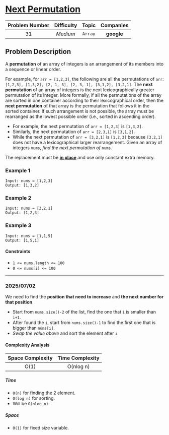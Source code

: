 # [Next Permutation](https://leetcode.com/problems/next-permutation/)

| Problem Number | Difficulty | Topic | Companies |
| :--: | :--: |:--:|:--:|
| 31  | *Medium*  | `Array` | **google** |

## Problem Description

A **permutation** of an array of integers is an arrangement of its members into a sequence or linear order.

For example, for `arr = [1,2,3]`, the following are all the permutations of `arr`: `[1,2,3], [1,3,2], [2, 1, 3], [2, 3, 1], [3,1,2], [3,2,1]`.
The **next permutation** of an array of integers is the next lexicographically greater permutation of its integer. More formally, if all the permutations of the array are sorted in one container according to their lexicographical order, then the **next permutation** of that array is the permutation that follows it in the sorted container. If such arrangement is not possible, the array must be rearranged as the lowest possible order (i.e., sorted in ascending order).

- For example, the next permutation of `arr = [1,2,3]` is `[1,3,2]`.
- Similarly, the next permutation of `arr = [2,3,1]` is `[3,1,2]`.
- While the next permutation of `arr = [3,2,1]` is `[1,2,3]` because `[3,2,1]` does not have a lexicographical larger rearrangement.
Given an array of integers `nums`, *find the next permutation of* `nums`.

The replacement must be **[in place](http://en.wikipedia.org/wiki/In-place_algorithm)** and use only constant extra memory.

### Example 1

```text
Input: nums = [1,2,3]
Output: [1,3,2]
```

### Example 2

```text
Input: nums = [3,2,1]
Output: [1,2,3]
```

### Example 3

```text
Input: nums = [1,1,5]
Output: [1,5,1]
```

#### Constraints

- `1 <= nums.length <= 100`
- `0 <= nums[i] <= 100`

---

### 2025/07/02

We need to find the **position that need to increase** and **the next number for that position**.

- Start from `nums.size()-2` of the list, find the one that `i` is smaller than `i+1`.
- After found the `i`, start from `nums.size()-1` to find the first one that is bigger than `nums[i]`.
- *Swap the value above* and sort the element after `i`

#### Complexity Analysis

| Space Complexity | Time Complexity |
| :--: | :--: |
| O(1)  | O(nlog n)|

##### Time

- `O(n)` for finding the 2 element.
- `O(log n)` for sorting.
- Will be `O(nlog n)`.

##### Space

- `O(1)` for fixed size variable.
